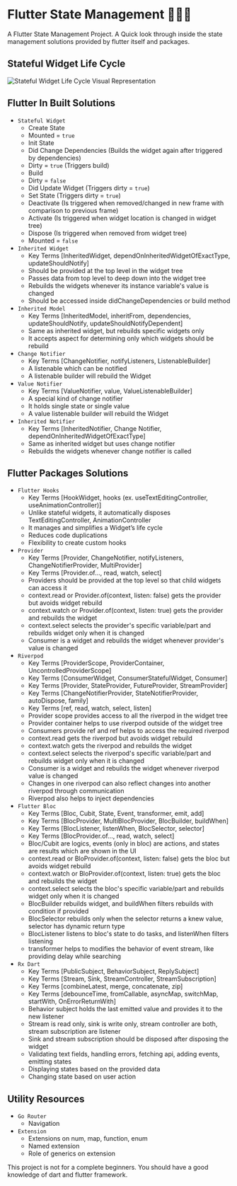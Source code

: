 # Flutter State Management 🚀🚀🚀

A Flutter State Management Project.
A Quick look through inside the state management solutions provided by flutter itself and packages.

## Stateful Widget Life Cycle

![Stateful Widget Life Cycle Visual Representation](https://miro.medium.com/v2/resize:fit:1400/format:webp/0*53Y7sJmyhEbx4OJw.png)

## Flutter In Built Solutions

- `Stateful Widget`
  - Create State
  - Mounted = `true`
  - Init State
  - Did Change Dependencies (Builds the widget again after triggered by dependencies)
  - Dirty = `true` (Triggers build)
  - Build
  - Dirty = `false`
  - Did Update Widget (Triggers dirty = `true`)
  - Set State (Triggers dirty = `true`)
  - Deactivate (Is triggered when removed/changed in new frame with comparison to previous frame)
  - Activate (Is triggered when widget location is changed in widget tree)
  - Dispose (Is triggered when removed from widget tree)
  - Mounted = `false`
- `Inherited Widget`
  - Key Terms [InheritedWidget, dependOnInheritedWidgetOfExactType, updateShouldNotify]
  - Should be provided at the top level in the widget tree
  - Passes data from top level to deep down into the widget tree
  - Rebuilds the widgets whenever its instance variable's value is changed
  - Should be accessed inside didChangeDependencies or build method
- `Inherited Model`
  - Key Terms [InheritedModel, inheritFrom, dependencies, updateShouldNotify, updateShouldNotifyDependent]
  - Same as inherited widget, but rebuilds specific widgets only
  - It accepts aspect for determining only which widgets should be rebuild
- `Change Notifier`
  - Key Terms [ChangeNotifier, notifyListeners, ListenableBuilder]
  - A listenable which can be notified
  - A listenable builder will rebuild the Widget
- `Value Notifier`
  - Key Terms [ValueNotifier, value, ValueListenableBuilder]
  - A special kind of change notifier
  - It holds single state or single value
  - A value listenable builder will rebuild the Widget
- `Inherited Notifier`
  - Key Terms [InheritedNotifier, Change Notifier, dependOnInheritedWidgetOfExactType]
  - Same as inherited widget but uses change notifier
  - Rebuilds the widgets whenever change notifier is called

## Flutter Packages Solutions

- `Flutter Hooks`
  - Key Terms [HookWidget, hooks (ex. useTextEditingController, useAnimationController)]
  - Unlike stateful widgets, it automatically disposes TextEditingController, AnimationController
  - It manages and simplifies a Widget’s life cycle
  - Reduces code duplications
  - Flexibility to create custom hooks
- `Provider`
  - Key Terms [Provider, ChangeNotifier, notifyListeners, ChangeNotifierProvider, MultiProvider]
  - Key Terms [Provider.of..., read, watch, select]
  - Providers should be provided at the top level so that child widgets can access it
  - context.read or Provider.of(context, listen: false) gets the provider but avoids widget rebuild
  - context.watch or Provider.of(context, listen: true) gets the provider and rebuilds the widget
  - context.select selects the provider's specific variable/part and rebuilds widget only when it is changed
  - Consumer is a widget and rebuilds the widget whenever provider's value is changed
- `Riverpod`
  - Key Terms [ProviderScope, ProviderContainer, UncontrolledProviderScope]
  - Key Terms [ConsumerWidget, ConsumerStatefulWidget, Consumer]
  - Key Terms [Provider, StateProvider, FutureProvider, StreamProvider]
  - Key Terms [ChangeNotifierProvider, StateNotifierProvider, autoDispose, family]
  - Key Terms [ref, read, watch, select, listen]
  - Provider scope provides access to all the riverpod in the widget tree
  - Provider container helps to use riverpod outside of the widget tree
  - Consumers provide ref and ref helps to access the required riverpod
  - context.read gets the riverpod but avoids widget rebuild
  - context.watch gets the riverpod and rebuilds the widget
  - context.select selects the riverpod's specific variable/part and rebuilds widget only when it is changed
  - Consumer is a widget and rebuilds the widget whenever riverpod value is changed
  - Changes in one riverpod can also reflect changes into another riverpod through communication
  - Riverpod also helps to inject dependencies
- `Flutter Bloc`
  - Key Terms [Bloc, Cubit, State, Event, transformer, emit, add]
  - Key Terms [BlocProvider, MultiBlocProvider, BlocBuilder, buildWhen]
  - Key Terms [BlocListener, listenWhen, BlocSelector, selector]
  - Key Terms [BlocProvider.of..., read, watch, select]
  - Bloc/Cubit are logics, events (only in bloc) are actions, and states are results which are shown in the UI
  - context.read or BloProvider.of(context, listen: false) gets the bloc but avoids widget rebuild
  - context.watch or BloProvider.of(context, listen: true) gets the bloc and rebuilds the widget
  - context.select selects the bloc's specific variable/part and rebuilds widget only when it is changed
  - BlocBuilder rebuilds widget, and buildWhen filters rebuilds with condition if provided
  - BlocSelector rebuilds only when the selector returns a knew value, selector has dynamic return type
  - BlocListener listens to bloc's state to do tasks, and listenWhen filters listening
  - transformer helps to modifies the behavior of event stream, like providing delay while searching
- `Rx Dart`
  - Key Terms [PublicSubject, BehaviorSubject, ReplySubject]
  - Key Terms [Stream, Sink, StreamController, StreamSubscription]
  - Key Terms [combineLatest, merge, concatenate, zip]
  - Key Terms [debounceTime, fromCallable, asyncMap, switchMap, startWith, OnErrorReturnWith]
  - Behavior subject holds the last emitted value and provides it to the new listener
  - Stream is read only, sink is write only, stream controller are both, stream subscription are listener
  - Sink and stream subscription should be disposed after disposing the widget
  - Validating text fields, handling errors, fetching api, adding events, emitting states
  - Displaying states based on the provided data
  - Changing state based on user action

## Utility Resources

- `Go Router`
  - Navigation
- `Extension`
  - Extensions on num, map, function, enum
  - Named extension
  - Role of generics on extension

This project is not for a complete beginners.
You should have a good knowledge of dart and flutter framework.
